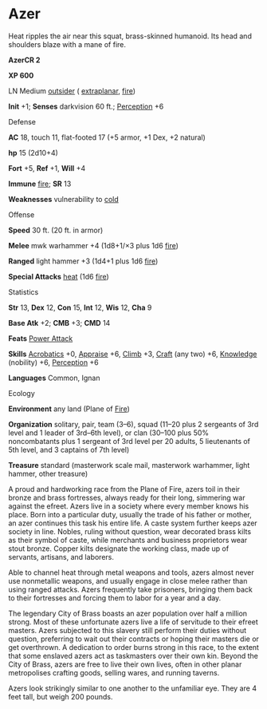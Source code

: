 # Azer

Heat ripples the air near this squat, brass-skinned humanoid. Its head and shoulders blaze with a mane of fire.

**AzerCR 2**

**XP 600**

LN Medium [outsider](monsters/creatureTypes#_outsider) ( [extraplanar](monsters/creatureTypes#_extraplanar-subtype), [fire](monsters/creatureTypes#_fire-subtype))

**Init** +1; **Senses** darkvision 60 ft.; [Perception](additionalMonsters/../skills/perception#_perception) +6

Defense

**AC** 18, touch 11, flat-footed 17 (+5 armor, +1 Dex, +2 natural)

**hp** 15 (2d10+4)

**Fort** +5, **Ref** +1, **Will** +4

**Immune** [fire](monsters/creatureTypes#_fire-subtype); **SR** 13

**Weaknesses** vulnerability to [cold](monsters/creatureTypes#_cold-subtype)

Offense

**Speed** 30 ft. (20 ft. in armor)

**Melee** mwk warhammer +4 (1d8+1/×3 plus 1d6 [fire](monsters/creatureTypes#_fire-subtype))

**Ranged** light hammer +3 (1d4+1 plus 1d6 [fire](monsters/creatureTypes#_fire-subtype))

**Special Attacks** [heat](monsters/universalMonsterRules#_heat) (1d6 [fire](monsters/creatureTypes#_fire-subtype))

Statistics

**Str** 13, **Dex** 12, **Con** 15, **Int** 12, **Wis** 12, **Cha** 9

**Base Atk** +2; **CMB** +3; **CMD** 14

**Feats** [Power Attack](additionalMonsters/../feats#_power-attack)

**Skills** [Acrobatics](additionalMonsters/../skills/acrobatics#_acrobatics) +0, [Appraise](additionalMonsters/../skills/appraise#_appraise) +6, [Climb](additionalMonsters/../skills/climb#_climb) +3, [Craft](additionalMonsters/../skills/craft#_craft) (any two) +6, [Knowledge](additionalMonsters/../skills/knowledge#_knowledge) (nobility) +6, [Perception](additionalMonsters/../skills/perception#_perception) +6

**Languages** Common, Ignan

Ecology

**Environment** any land (Plane of [Fire](monsters/creatureTypes#_fire-subtype))

**Organization** solitary, pair, team (3–6), squad (11–20 plus 2 sergeants of 3rd level and 1 leader of 3rd–6th level), or clan (30–100 plus 50% noncombatants plus 1 sergeant of 3rd level per 20 adults, 5 lieutenants of 5th level, and 3 captains of 7th level)

**Treasure** standard (masterwork scale mail, masterwork warhammer, light hammer, other treasure)

A proud and hardworking race from the Plane of Fire, azers toil in their bronze and brass fortresses, always ready for their long, simmering war against the efreet. Azers live in a society where every member knows his place. Born into a particular duty, usually the trade of his father or mother, an azer continues this task his entire life. A caste system further keeps azer society in line. Nobles, ruling without question, wear decorated brass kilts as their symbol of caste, while merchants and business proprietors wear stout bronze. Copper kilts designate the working class, made up of servants, artisans, and laborers.

Able to channel heat through metal weapons and tools, azers almost never use nonmetallic weapons, and usually engage in close melee rather than using ranged attacks. Azers frequently take prisoners, bringing them back to their fortresses and forcing them to labor for a year and a day.

The legendary City of Brass boasts an azer population over half a million strong. Most of these unfortunate azers live a life of servitude to their efreet masters. Azers subjected to this slavery still perform their duties without question, preferring to wait out their contracts or hoping their masters die or get overthrown. A dedication to order burns strong in this race, to the extent that some enslaved azers act as taskmasters over their own kin. Beyond the City of Brass, azers are free to live their own lives, often in other planar metropolises crafting goods, selling wares, and running taverns.

Azers look strikingly similar to one another to the unfamiliar eye. They are 4 feet tall, but weigh 200 pounds.

